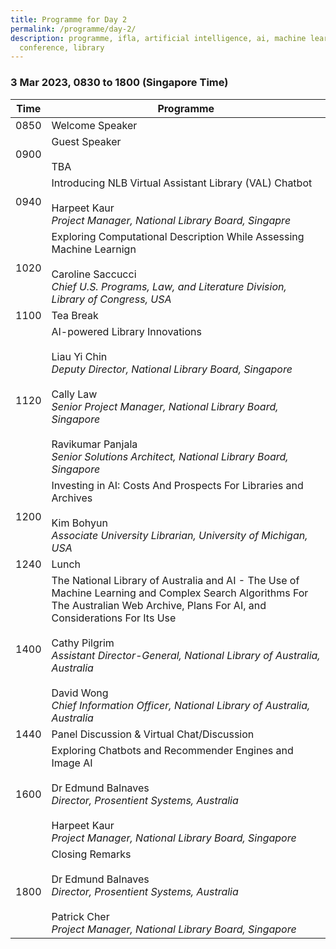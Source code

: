 ```yaml
---
title: Programme for Day 2
permalink: /programme/day-2/
description: programme, ifla, artificial intelligence, ai, machine learning, ml,
  conference, library
---
```

### **3 Mar 2023, 0830 to 1800 (Singapore Time)**

| Time | Programme |
| -------- | -------- |
| 0850     | Welcome Speaker     |
| 0900     | Guest Speaker <br><br>TBA     |
| 0940     | Introducing NLB Virtual Assistant Library (VAL) Chatbot <br><br> Harpeet Kaur <br>*Project Manager, National Library Board, Singapre*     |
| 1020     | Exploring Computational Description While Assessing Machine Learnign <br><br> Caroline Saccucci <br>*Chief U.S. Programs, Law, and Literature Division, Library of Congress, USA*    |
| 1100     | Tea Break     |      |
| 1120     | AI-powered Library Innovations <br><br> Liau Yi Chin <br>*Deputy Director, National Library Board, Singapore*  <br><br>Cally Law <br>*Senior Project Manager, National Library Board, Singapore* <br><br>Ravikumar Panjala <br>*Senior Solutions Architect, National Library Board, Singapore*   |
| 1200     | Investing in AI: Costs And Prospects For Libraries and Archives<br><br> Kim Bohyun <br>*Associate University Librarian, University of Michigan, USA*     |
| 1240     | Lunch     |      |
| 1400     | The National Library of Australia and AI - The Use of Machine Learning and Complex Search Algorithms For The Australian Web Archive, Plans For AI, and Considerations For Its Use<br><br> Cathy Pilgrim <br>*Assistant Director-General, National Library of Australia, Australia* <br><br>David Wong <br>*Chief Information Officer, National Library of Australia, Australia*    |
| 1440     | Panel Discussion & Virtual Chat/Discussion     |      |
| 1600     | Exploring Chatbots and Recommender Engines and Image AI<br><br> Dr Edmund Balnaves <br>*Director, Prosentient Systems, Australia* <br><br>Harpeet Kaur <br>*Project Manager, National Library Board, Singapore*    |
| 1800     | Closing Remarks<br><br> Dr Edmund Balnaves <br>*Director, Prosentient Systems, Australia* <br><br>Patrick Cher <br>*Project Manager, National Library Board, Singapore*     |